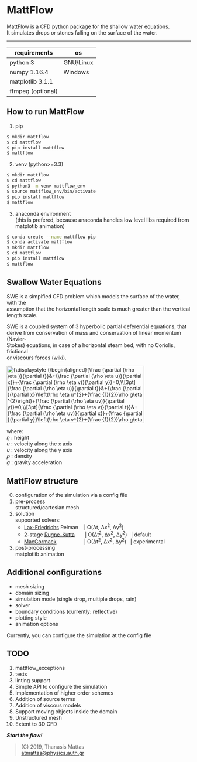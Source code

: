 # MattFlow

MattFlow is a CFD python package for the shallow water equations.  
It simulates drops or stones falling on the surface of the water.
___


| requirements      | os        |
| ----------------  | --------- |
| python 3          | GNU/Linux |
| numpy 1.16.4      | Windows   |
| matplotlib 3.1.1  |           |
| ffmpeg (optional) |           |


## How to run MattFlow

1. pip

```bash
$ mkdir mattflow
$ cd mattflow
$ pip install mattflow
$ mattflow
```

2. venv (python>=3.3)

```bash
$ mkdir mattflow
$ cd mattflow
$ python3 -m venv mattflow_env
$ source mattflow_env/bin/activate
$ pip install mattflow
$ mattflow
```

3. anaconda environment  
   (this is prefered, because anaconda handles low level libs required from  
   matplotib animation)

```bash
$ conda create --name mattflow pip
$ conda activate mattflow
$ mkdir mattflow
$ cd mattflow
$ pip install mattflow
$ mattflow
```


## Swallow Water Equations

SWE is a simpified CFD problem which models the surface of the water, with the  
assumption that the horizontal length scale is much greater than the vertical  
length scale.

SWE is a coupled system of 3 hyperbolic partial deferential equations, that  
derive from conservation of mass and conservation of linear momentum (Navier-  
Stokes) equations, in case of a horizontal steam bed, with no Coriolis, frictional  
or viscours forces ([wiki]).  

<img src="https://wikimedia.org/api/rest_v1/media/math/render/svg/9b9d481407c0c835525291740de8d1c446265ce2" class="mwe-math-fallback-image-inline" aria-hidden="true" style="vertical-align: -9.671ex; width:49.229ex; height:20.509ex;" alt="{\displaystyle {\begin{aligned}{\frac {\partial (\rho \eta )}{\partial t}}&amp;+{\frac {\partial (\rho \eta u)}{\partial x}}+{\frac {\partial (\rho \eta v)}{\partial y}}=0,\\[3pt]{\frac {\partial (\rho \eta u)}{\partial t}}&amp;+{\frac {\partial }{\partial x}}\left(\rho \eta u^{2}+{\frac {1}{2}}\rho g\eta ^{2}\right)+{\frac {\partial (\rho \eta uv)}{\partial y}}=0,\\[3pt]{\frac {\partial (\rho \eta v)}{\partial t}}&amp;+{\frac {\partial (\rho \eta uv)}{\partial x}}+{\frac {\partial }{\partial y}}\left(\rho \eta v^{2}+{\frac {1}{2}}\rho g\eta ^{2}\right)=0.\end{aligned}}}">

where:  
_η_ : height  
_u_ : velocity along the x axis  
_υ_ : velocity along the y axis  
_ρ_ : density  
_g_ : gravity acceleration


## MattFlow structure

0. configuration of the simulation via a config file
1. pre-process  
structured/cartesian mesh
2. solution  
   supported solvers:  
   - [Lax-Friedrichs] Reiman
   &nbsp;&nbsp;                | O(Δt, Δx<sup>2</sup>, Δy<sup>2</sup>)  
   - 2-stage [Rugne-Kutta]
   &nbsp; &nbsp; &nbsp;        | O(Δt<sup>2</sup>, Δx<sup>2</sup>, Δy<sup>2</sup>)
   &ensp;| default  
   - [MacCormack]
   &emsp; &emsp; &emsp; &emsp; | O(Δt<sup>2</sup>, Δx<sup>2</sup>, Δy<sup>2</sup>)
   &ensp;| experimental
3. post-processing  
   matplotlib animation


## Additional configurations

- mesh sizing
- domain sizing
- simulation mode (single drop, multiple drops, rain)
- solver
- boundary conditions (currently: reflective)
- plotting style
- animation options

Currently, you can configure the simulation at the config file


## TODO

1. mattflow_exceptions
2. tests
3. linting support
4. Simple API to configure the simulation
5. Implementation of higher order schemes
6. Addition of source terms
7. Addition of viscous models
8. Support moving objects inside the domain
9. Unstructured mesh
10. Extent to 3D CFD


***Start the flow!***

>(C) 2019, Thanasis Mattas  
>atmattas@physics.auth.gr


[//]: # "links"

[wiki]: <https://en.wikipedia.org/wiki/Shallow_water_equations>
[Lax-Friedrichs]: <https://en.wikipedia.org/wiki/Lax%E2%80%93Friedrichs_method>
[Rugne-Kutta]: <https://en.wikipedia.org/wiki/Runge%E2%80%93Kutta_methods>
[Lax-Wendroff]: <https://en.wikipedia.org/wiki/Lax%E2%80%93Wendroff_method>
[MacCormack]: <https://en.wikipedia.org/wiki/MacCormack_method>